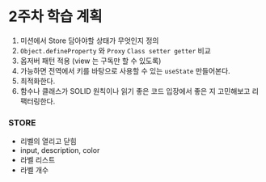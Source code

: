 # 2주차 학습 계획

1. 미션에서 Store 담아야할 상태가 무엇인지 정의
2. `Object.defineProperty` 와 `Proxy` `Class setter getter` 비교 
3. 옵저버 패턴 적용 (view 는 구독만 할 수 있도록)
4. 가능하면 전역에서 키를 바탕으로 사용할 수 있는 `useState` 만들어본다.
5. 최적화한다.
6. 함수나 클래스가 SOLID 원칙이나 읽기 좋은 코드 입장에서 좋은 지 고민해보고 리팩터링한다.



### STORE
- 리벨의 열리고 닫힘
- input, description, color
- 라벨 리스트
- 라벨 개수